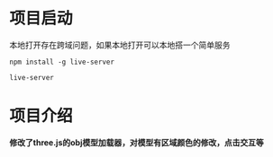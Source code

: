 # 项目启动
本地打开存在跨域问题，如果本地打开可以本地搭一个简单服务
```
npm install -g live-server
```

```
live-server
```

# 项目介绍

**修改了three.js的obj模型加载器，对模型有区域颜色的修改，点击交互等**